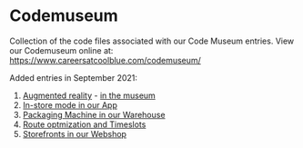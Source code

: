 # Codemuseum
Collection of the code files associated with our Code Museum entries.
View our Codemuseum online at: https://www.careersatcoolblue.com/codemuseum/

Added entries in September 2021:

1. [Augmented reality](https://github.com/coolblue/codemuseum/tree/main/Augmented%20reality) - [in the museum](https://www.careersatcoolblue.com/codemuseum/packaging-machine/)
2. [In-store mode in our App](https://github.com/coolblue/codemuseum/tree/main/In-store%20mode)
3. [Packaging Machine in our Warehouse](https://github.com/coolblue/codemuseum/tree/main/Packaging%20Machine)
4. [Route optmization and Timeslots](https://github.com/coolblue/codemuseum/tree/main/Route%20optmization)
5. [Storefronts in our Webshop](https://github.com/coolblue/codemuseum/tree/main/Storefronts)
